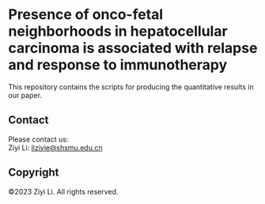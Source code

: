 # Presence of onco-fetal neighborhoods in hepatocellular carcinoma is associated with relapse and response to immunotherapy

This repository contains the scripts for producing the quantitative results in our paper.

## Contact
Please contact us:  
Ziyi Li: liziyie@shsmu.edu.cn

## Copyright
©2023 Ziyi Li. All rights reserved.
